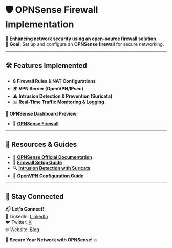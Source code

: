 # 🛡️ OPNSense Firewall Implementation  

📌 **Enhancing network security using an open-source firewall solution.**  
🎯 **Goal:** Set up and configure an **OPNSense firewall** for secure networking.  

---

## 🛠️ Features Implemented  

- 🔒 **Firewall Rules & NAT Configurations**  
- 🌍 **VPN Server (OpenVPN/IPsec)**  
- ⚠️ **Intrusion Detection & Prevention (Suricata)**  
- 📊 **Real-Time Traffic Monitoring & Logging**  

📸 **OPNSense Dashboard Preview:**  
- 📜 **[OPNSense Firewall](https://opnsense.org/about/features/feature_dashboard/?utm_source=chatgpt.com)**  

---

## 🔗 Resources & Guides  

- 📜 **[OPNSense Official Documentation](https://docs.opnsense.org/)**  
- 🎥 **[Firewall Setup Guide](https://www.youtube.com/watch?v=Gj0xKZbFQJ8)**  
- 🔍 **[Intrusion Detection with Suricata](https://docs.opnsense.org/manual/ips.html)**  
- 🚀 **[OpenVPN Configuration Guide](https://docs.opnsense.org/manual/how-tos/sslvpn_client.html)**  

---

## 📢 Stay Connected  

📬 **Let's Connect!**  
💼 LinkedIn: [LinkedIn](https://www.linkedin.com/in/sheldon-brown-cybersecurity/)  
🐦 Twitter: [X](https://twitter.com/)  
🌐 Website: [Blog](https://github.com/lorcoom7/Default)  

🚀 **Secure Your Network with OPNSense!** 🔥  
